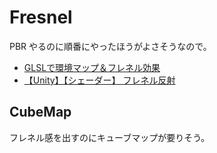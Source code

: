 # Fresnel

PBR やるのに順番にやったほうがよさそうなので。

* [GLSLで環境マップ＆フレネル効果](http://www.slis.tsukuba.ac.jp/~fujisawa.makoto.fu/cgi-bin/wiki/index.php?GLSL%A4%C7%B4%C4%B6%AD%A5%DE%A5%C3%A5%D7%A1%F5%A5%D5%A5%EC%A5%CD%A5%EB%B8%FA%B2%CC)
* [【Unity】【シェーダー】 フレネル反射](https://ny-program.hatenablog.com/entry/2021/07/20/104420)

## CubeMap

フレネル感を出すのにキューブマップが要りそう。
